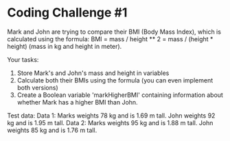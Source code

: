 # Coding Challenge #1

Mark and John are trying to compare their BMI (Body Mass Index), which is calculated using the formula: BMI = mass / height \*\* 2 = mass / (height \* height) (mass in kg and height in meter).

Your tasks:

1. Store Mark's and John's mass and height in variables
2. Calculate both their BMIs using the formula (you can even implement both versions)
3. Create a Boolean variable 'markHigherBMI' containing information about whether Mark has a higher BMI than John.

Test data:
Data 1: Marks weights 78 kg and is 1.69 m tall. John weights 92 kg and is 1.95 m tall.
Data 2: Marks weights 95 kg and is 1.88 m tall. John weights 85 kg and is 1.76 m tall.

